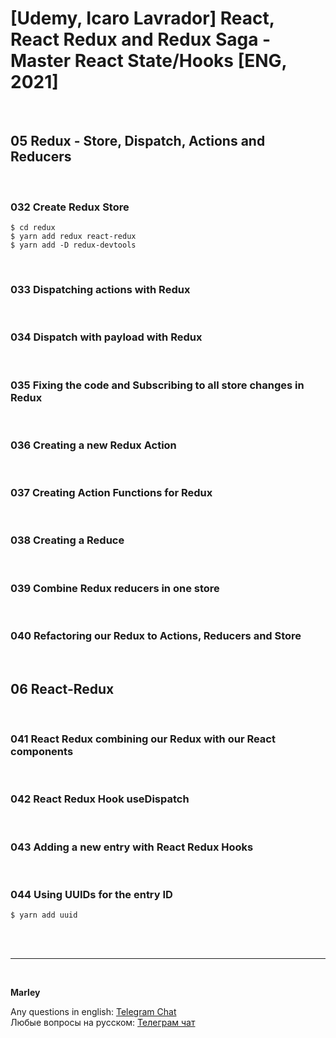 # [Udemy, Icaro Lavrador] React, React Redux and Redux Saga - Master React State/Hooks [ENG, 2021]

<br/>

## 05 Redux - Store, Dispatch, Actions and Reducers

<br/>

### 032 Create Redux Store

    $ cd redux
    $ yarn add redux react-redux
    $ yarn add -D redux-devtools

<br/>

### 033 Dispatching actions with Redux

<br/>

### 034 Dispatch with payload with Redux

<br/>

### 035 Fixing the code and Subscribing to all store changes in Redux

<br/>

### 036 Creating a new Redux Action

<br/>

### 037 Creating Action Functions for Redux

<br/>

### 038 Creating a Reduce

<br/>

### 039 Combine Redux reducers in one store

<br/>

### 040 Refactoring our Redux to Actions, Reducers and Store

<br/>

## 06 React-Redux

<br/>

### 041 React Redux combining our Redux with our React components

<br/>

### 042 React Redux Hook useDispatch

<br/>

### 043 Adding a new entry with React Redux Hooks

<br/>

### 044 Using UUIDs for the entry ID

    $ yarn add uuid

<br/><br/>

---

<br/>

**Marley**

Any questions in english: <a href="https://jsdev.org/chat/">Telegram Chat</a>  
Любые вопросы на русском: <a href="https://jsdev.ru/chat/">Телеграм чат</a>
